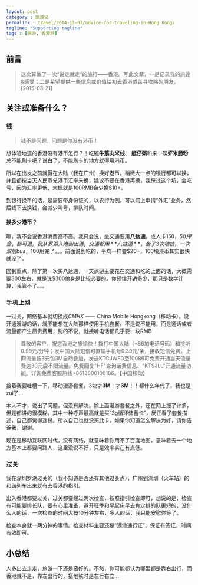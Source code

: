 ```yaml
---
layout: post
category : 旅游记
permalink : travel/2014-11-07/advice-for-traveling-in-Hong Kong/
tagline: "Supporting tagline"
tags : [旅游, 香港游]
---
```



## 前言

> 这次算做了一次“说走就走”的旅行——香港。写此文章，一是记录我的旅途&感受；二是希望提供一些信息或价值给初去香港或苦寻攻略的朋友。[2015-03-21]

<!--break-->

## 关注或准备什么？ ##

### 钱 ###

> 钱不是问题，问题是你没有港币！

想体验地道的香港没有港币怎行？！吃碗**牛筋丸米线**、 **艇仔粥**和来一碟**虾米肠粉**总不能刷卡吧？说白了，不能刷卡的地方就得用港币。

所以在出发之前就得在大陆（我在广州）换好港币，稍微大一点的银行都可以换，并且都按当天人民币兑港币汇率来换，建议不要在香港再换，我踩过这个坑，会吃亏，因为汇率更低，大概就是100RMB会少换$10+。

到银行换币的话，是需要带身份证的，以农行为例，可以网上申请“外汇”业务，然后线下去换钱，会减少叫号，排队时间。

#### 换多少港币？ ####

嚓，我不会说香港消费高不高。我只会说，坐交通要用**八达通**，成人卡$150，50押金，都可退。我从罗湖入港到出港，交通都用**八达通**，坐了3次地铁，一次双层bus，$100用完了。。。前面说到吃的，平均一样要$20+，100块港币其实很快就没了。

回到重点，除了第一次买八达通，一天旅游主要花在交通和吃的上面的话，大概需要300左右，就是说$300傍身是比较必要的。你预估开销多少，那只是数学计算，我管不了。。。


### 手机上网 ###

一过关，网络基本就切换成*CMHK* ——  China Mobile Hongkong（移动卡）。没开通漫游的话，就不能想在大陆那样使用手机套餐。不是说不能用，而是通话或者流量都产生昂贵费用，别的不说，就接听电话都几乎要一块RMB

> 尊敬的客户，祝您香港之旅愉快！拨打中国大陆（+86加电话号码）和接听0.99元/分钟；发中国大陆短信可直输手机号0.39元/条，接收短信免费。上网流量按3元包3M自动叠加，发送KTGJWFD至10086可免费开通当天流量费达30元后不限流量。免费回复"HF"查询话费信息、"KTSJLL"开通流量功能。详询免费客服热线+8613800100186。【中国移动】

接着我要吐槽一下，移动漫游套餐，3块才**3M**！才**3M**！！都什么年代了，我也是zui了…

本人不才，说出了问题，但没有解决。除上面漫游套餐之外，还在网上搜了许多，但是都讲的很模糊，其中一种呼声最高就是买“3g循环储蓄卡”，反正看了套餐描述，自己都觉得迷糊。所以自己也就没买此卡，如果你知道怎么解决为好，请你告诉我，谢谢。

现在是移动互联网时代，没有网络，就意味着你用不了百度地图，意味着去一个地方基本上都要问路人，这里没说不好，只是效率实在有点低。

### 过关 ###

我在深圳罗湖过关的（我不知道是否还有其他过关点），广州到深圳（火车站）的和谐列车出来就有去香港的指引。

出入香港都要过关，过关都要经过两次检查，按照指引检查即可，想说的是，检查有可能要排长队，要有心里准备，避开旺季和早起床早去肯定排的队更短的，没什么人的话，一次检查的时间大概10分钟左右，多人的话，我只能安慰你等了。

检查本身就一两分钟的事情。检查材料主要还是“港澳通行证”，保证有签证，时间有效即可。

## 小总结 ##

人多出去走走，旅游一下还是蛮好的。不然，你可能都认为哪里都是靠右出行，而香港就不是，靠左出行的，搭地铁时是左行右立…